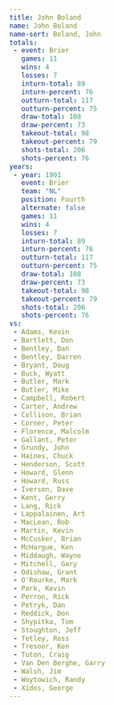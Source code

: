 ```yaml
---
title: John Boland
name: John Boland
name-sort: Boland, John
totals:
 - event: Brier
   games: 11
   wins: 4
   losses: 7
   inturn-total: 89
   inturn-percent: 76
   outturn-total: 117
   outturn-percent: 75
   draw-total: 108
   draw-percent: 73
   takeout-total: 98
   takeout-percent: 79
   shots-total: 206
   shots-percent: 76
years:
 - year: 1991
   event: Brier
   team: "NL"
   position: Fourth
   alternate: false
   games: 11
   wins: 4
   losses: 7
   inturn-total: 89
   inturn-percent: 76
   outturn-total: 117
   outturn-percent: 75
   draw-total: 108
   draw-percent: 73
   takeout-total: 98
   takeout-percent: 79
   shots-total: 206
   shots-percent: 76
vs:
 - Adams, Kevin
 - Bartlett, Don
 - Bentley, Dan
 - Bentley, Darren
 - Bryant, Doug
 - Buck, Wyatt
 - Butler, Mark
 - Butler, Mike
 - Campbell, Robert
 - Carter, Andrew
 - Collison, Brian
 - Corner, Peter
 - Florence, Malcolm
 - Gallant, Peter
 - Grundy, John
 - Haines, Chuck
 - Henderson, Scott
 - Howard, Glenn
 - Howard, Russ
 - Iverson, Dave
 - Kent, Gerry
 - Lang, Rick
 - Lappalainen, Art
 - MacLean, Rob
 - Martin, Kevin
 - McCusker, Brian
 - McHargue, Ken
 - Middaugh, Wayne
 - Mitchell, Gary
 - Odishaw, Grant
 - O'Rourke, Mark
 - Park, Kevin
 - Perron, Rick
 - Petryk, Dan
 - Reddick, Don
 - Shypitka, Tom
 - Stoughton, Jeff
 - Tetley, Ross
 - Tresoor, Ken
 - Tuton, Craig
 - Van Den Berghe, Garry
 - Walsh, Jim
 - Woytowich, Randy
 - Xidos, George
---
```

